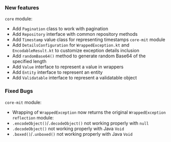 ### New features
`core` module:
- Add `Pagination` class to work with pagination
- Add `Repository` interface with common repository methods
- Add `Timestamp` value class for representing timestamps
`core-mit` module
- Add `DetailsConfiguration` for `WrappedException.kt` and `EncodableResult.kt` to customize exception details inclusion
- Add `randomBase64()` method to generate random Base64 of the specified length
- Add `Value` interface to represent a value in wrappers
- Add `Entity` interface to represent an entity
- Add `Validatable` interface to represent a validatable object
### Fixed Bugs
`core-mit` module:
- Wrapping of `WrappedException` now returns the original `WrappedException`
`reflection` module:
- `.encodeObject()`/`.decodeObject()` not working properly with `null`
- `.decodeObject()` not working properly with Java `Void`
- `.boxed()`/`.unboxed()` not working properly with Java `Void`
